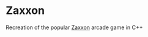 # Zaxxon
Recreation of the popular [Zaxxon](https://en.wikipedia.org/wiki/Zaxxon) arcade game in C++
